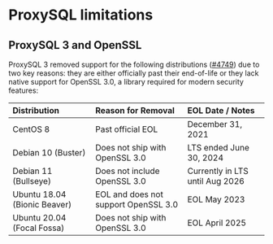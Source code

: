# ProxySQL limitations

## ProxySQL 3 and OpenSSL

ProxySQL 3 removed support for the following distributions ([#4749](https://github.com/sysown/proxysql/pull/4749)) due to two key reasons: they are either officially past their end-of-life or they lack native support for OpenSSL 3.0, a library required for modern security features:

| Distribution | Reason for Removal | EOL Date / Notes |
| :--- | :--- | :--- |
| CentOS 8 | Past official EOL | December 31, 2021 |
| Debian 10 (Buster) | Does not ship with OpenSSL 3.0 | LTS ended June 30, 2024 |
| Debian 11 (Bullseye) | Does not include OpenSSL 3.0 | Currently in LTS until Aug 2026 |
| Ubuntu 18.04 (Bionic Beaver) | EOL and does not support OpenSSL 3.0 | EOL May 2023 |
| Ubuntu 20.04 (Focal Fossa) | Does not ship with OpenSSL 3.0 | EOL April 2025 |

